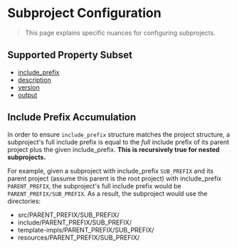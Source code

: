 # Subproject Configuration

> This page explains specific nuances for configuring subprojects.

## Supported Property Subset

- [include_prefix](properties/properties_list.md#includeprefix)
- [description](properties/properties_list.md#description)
- [version](properties/properties_list.md#version)
- [output](properties/properties_list.md#output)

## Include Prefix Accumulation

In order to ensure `include_prefix` structure matches the project structure,
a subproject's full include prefix is equal to the *full*  include prefix
of its parent project plus the given include_prefix.
**This is recursively true for nested subprojects.**

For example, given a subproject with include_prefix `SUB_PREFIX` and its
parent project (assume this parent is the root project) with include_prefix `PARENT_PREFIX`,
the subproject's full include prefix would be `PARENT_PREFIX/SUB_PREFIX`. As a result, the
subproject would use the directories:

- src/PARENT_PREFIX/SUB_PREFIX/
- include/PARENT_PREFIX/SUB_PREFIX/
- template-impls/PARENT_PREFIX/SUB_PREFIX/
- resources/PARENT_PREFIX/SUB_PREFIX/
